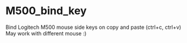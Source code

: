 # M500_bind_key
Bind Logitech M500 mouse side keys on copy and paste (ctrl+c, ctrl+v)
May work with different mouse :)
